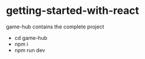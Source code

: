 # getting-started-with-react
game-hub contains the complete project
- cd game-hub
- npm i
- npm run dev
